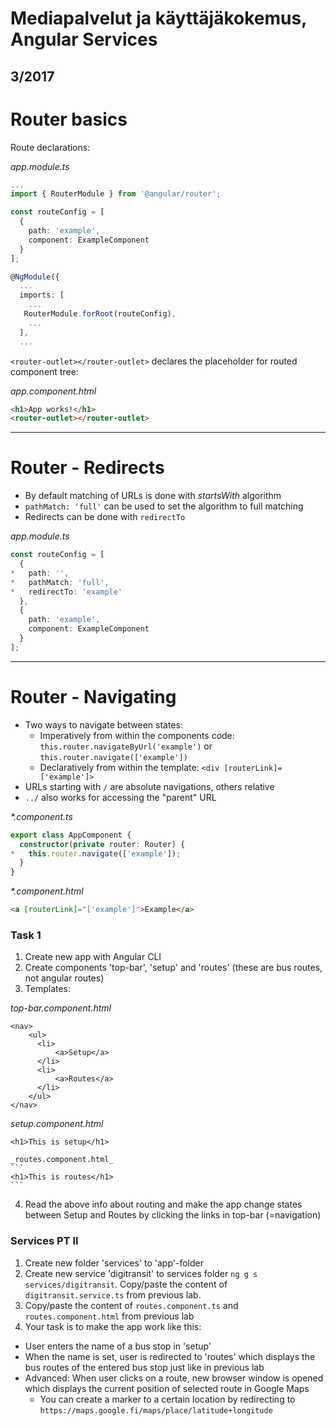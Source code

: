 # Mediapalvelut ja käyttäjäkokemus, Angular Services


## 3/2017

# Router basics

Route declarations:

_app.module.ts_
```typescript
...
import { RouterModule } from '@angular/router';

const routeConfig = [
  {
    path: 'example',
    component: ExampleComponent
  }
];

@NgModule({
  ...
  imports: [
    ...
   RouterModule.forRoot(routeConfig),
    ...
  ],
  ...
```

`<router-outlet></router-outlet>` declares the placeholder for routed component tree:

_app.component.html_

```html
<h1>App works!</h1>
<router-outlet></router-outlet>
```

---

# Router - Redirects
- By default matching of URLs is done with _startsWith_ algorithm
- `pathMatch: 'full'` can be used to set the algorithm to full matching
- Redirects can be done with `redirectTo`

_app.module.ts_
```typescript
const routeConfig = [
  {
*   path: '',
*   pathMatch: 'full',
*   redirectTo: 'example'
  },
  {
    path: 'example',
    component: ExampleComponent
  }
];
```
---

# Router - Navigating
- Two ways to navigate between states:
    - Imperatively from within the components code: `this.router.navigateByUrl('example')` or `this.router.navigate(['example'])`
    - Declaratively from within the template: `<div [routerLink]=['example']>`
- URLs starting with `/` are absolute navigations, others relative
- `../` also works for accessing the "parent" URL

_*.component.ts_
```typescript
export class AppComponent {
  constructor(private router: Router) {
*   this.router.navigate(['example']);
  }
}
```

_*.component.html_
```html
<a [routerLink]="['example']">Example</a>
```

### Task 1
1. Create new app with Angular CLI
2. Create components 'top-bar', 'setup' and 'routes' (these are bus routes, not angular routes)
3. Templates:

  _top-bar.component.html_
   ```
   <nav>
       <ul>
         <li>
             <a>Setup</a>
         </li>
         <li>
             <a>Routes</a>
         </li>
       </ul>
   </nav>
   ```
   _setup.component.html_
   ```
   <h1>This is setup</h1>
   ```
    _routes.component.html_
    ```
    <h1>This is routes</h1>
    ```
4. Read the above info about routing and make the app change states between Setup and Routes by clicking the links in top-bar (=navigation)
 
### Services PT II

1. Create new folder 'services' to 'app'-folder
2. Create new service 'digitransit' to services folder `ng g s services/digitransit`. Copy/paste the content of `digitransit.service.ts` from previous lab.
3. Copy/paste the content of `routes.component.ts` and `routes.component.html` from previous lab
4. Your task is to make the app work like this:
  - User enters the name of a bus stop in 'setup'
  - When the name is set, user is redirected to 'routes' which displays the bus routes of the entered bus stop just like in previous lab
  - Advanced: When user clicks on a route, new browser window is opened which displays the current position of selected route in Google Maps
    - You can create a marker to a certain location by redirecting to `https://maps.google.fi/maps/place/latitude+longitude`

